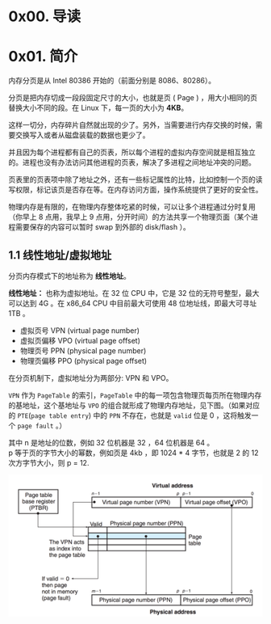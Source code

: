 # 0x00. 导读

# 0x01. 简介

内存分页是从 Intel 80386 开始的（前面分别是 8086、80286）。

分页是把内存切成一段段固定尺寸的大小，也就是页 ( Page ) ，用大小相同的页替换大小不同的段。在 Linux 下，每一页的大小为 **4KB**。

这样一切分，内存碎片自然就出现的少了。另外，当需要进行内存交换的时候，需要交换写入或者从磁盘装载的数据也更少了。

并且因为每个进程都有自己的页表，所以每个进程的虚拟内存空间就是相互独立的。进程也没有办法访问其他进程的页表，解决了多进程之间地址冲突的问题。  

页表里的页表项中除了地址之外，还有一些标记属性的比特，比如控制一个页的读写权限，标记该页是否存在等。在内存访问方面，操作系统提供了更好的安全性。

物理内存是有限的，在物理内存整体吃紧的时候，可以让多个进程通过分时复用（你早上 8 点用，我早上 9 点用，分开时间）的方法共享一个物理页面（某个进程需要保存的内容可以暂时 swap 到外部的 disk/flash ）。


## 1.1 线性地址/虚拟地址

分页内存模式下的地址称为 **线性地址**。

**线性地址：** 也称为虚拟地址。在 32 位 CPU 中，它是 32 位的无符号整型，最大可以达到 4G 。在 x86_64 CPU 中目前最大可使用 48 位地址线，即最大可寻址 1TB 。 

- 虚拟页号 VPN (virtual page number)
- 虚拟页偏移 VPO (virtual page offset)
- 物理页号 PPN (physical page number)
- 物理页偏移 PPO (physical page offset)

在分页机制下，虚拟地址分为两部分: VPN 和 VPO。

`VPN` 作为 `PageTable` 的索引，`PageTable` 中的每一项包含物理页每页所在物理内存的基地址，这个基地址与 `VPO` 的组合就形成了物理内存地址，见下图。（如果对应的 `PTE`(`page table entry`) 中的 `PPN` 不存在，也就是 `valid` 位是 0 ，这将触发一个 `page fault` 。）

其中 n 是地址的位数，例如 32 位机器是 32 ，64 位机器是 64 。  
p 等于页的字节大小的幂数，例如页是 4kb ，即 1024 * 4 字节，也就是 2 的 12 次方字节大小，则 p = 12.

![1](../../pic/linux/memory/VirtualAddress.png)

